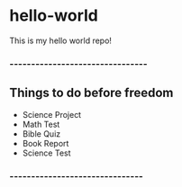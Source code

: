 # hello-world
This is my hello world repo!

### --------------------------------


## Things to do before freedom

* Science Project
* Math Test
* Bible Quiz
* Book Report
* Science Test

### -------------------------------
